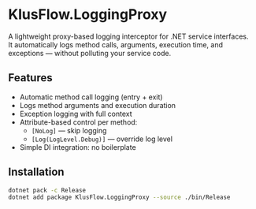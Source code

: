 # KlusFlow.LoggingProxy

A lightweight proxy-based logging interceptor for .NET service interfaces.  
It automatically logs method calls, arguments, execution time, and exceptions — without polluting your service code.

## Features

- Automatic method call logging (entry + exit)
- Logs method arguments and execution duration
- Exception logging with full context
- Attribute-based control per method:
  - `[NoLog]` — skip logging
  - `[Log(LogLevel.Debug)]` — override log level
- Simple DI integration: no boilerplate

## Installation

```bash
dotnet pack -c Release
dotnet add package KlusFlow.LoggingProxy --source ./bin/Release

